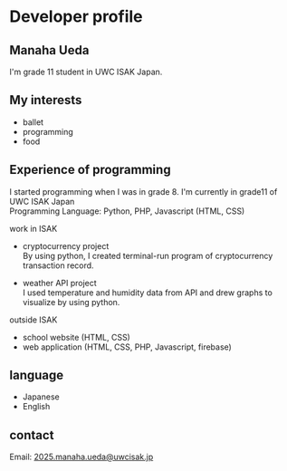 # Developer profile

## Manaha Ueda
I'm grade 11 student in UWC ISAK Japan.

## My interests
- ballet
- programming
- food

## Experience of programming
I started programming when I was in grade 8. I'm currently in grade11 of UWC ISAK Japan  
Programming Language: Python, PHP, Javascript (HTML, CSS)

work in ISAK
- cryptocurrency project  
By using python, I created terminal-run program of cryptocurrency transaction record.

- weather API project  
I used temperature and humidity data from API and drew graphs to visualize by using python.

outside ISAK
- school website (HTML, CSS)
- web application (HTML, CSS, PHP, Javascript, firebase)

## language
- Japanese
- English

## contact
Email: 2025.manaha.ueda@uwcisak.jp

